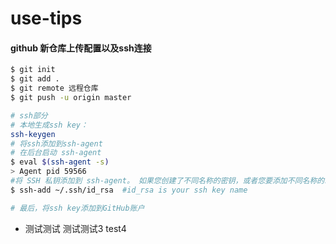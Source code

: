# use-tips

#### github 新仓库上传配置以及ssh连接

```bash
$ git init
$ git add . 
$ git remote 远程仓库
$ git push -u origin master

# ssh部分
# 本地生成ssh key：
ssh-keygen 
# 将ssh添加到ssh-agent
# 在后台启动 ssh-agent
$ eval $(ssh-agent -s)
> Agent pid 59566
#将 SSH 私钥添加到 ssh-agent。 如果您创建了不同名称的密钥，或者您要添加不同名称的现有密钥，请将命令中的 id_rsa 替换为您的私钥文件的名称。
$ ssh-add ~/.ssh/id_rsa  #id_rsa is your ssh key name

# 最后，将ssh key添加到GitHub账户

```



+ 测试测试
测试测试3
test4
  